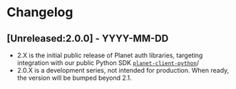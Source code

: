 # Changelog

## [Unreleased:2.0.0] - YYYY-MM-DD
- 2.X is the initial public release of Planet auth libraries, targeting integration
  with our public Python SDK [`planet-client-python`](https://github.com/planetlabs/planet-client-python)/
- 2.0.X is a development series, not intended for production. When ready,
  the version will be bumped beyond 2.1.
